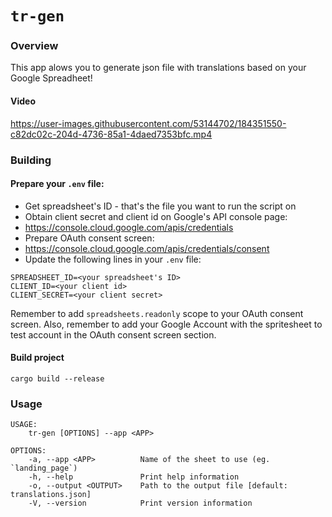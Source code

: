 # `tr-gen`

### Overview
This app alows you to generate json file with translations based on your Google Spreadheet!

#### Video

https://user-images.githubusercontent.com/53144702/184351550-c82dc02c-204d-4736-85a1-4daed7353bfc.mp4




### Building
#### Prepare your `.env` file:
- Get spreadsheet's ID - that's the file you want to run the script on
- Obtain client secret and client id on Google's API console page:
- https://console.cloud.google.com/apis/credentials
- Prepare OAuth consent screen:
- https://console.cloud.google.com/apis/credentials/consent
- Update the following lines in your `.env` file:
```
SPREADSHEET_ID=<your spreadsheet's ID>
CLIENT_ID=<your client id>
CLIENT_SECRET=<your client secret>
```
Remember to add `spreadsheets.readonly` scope to your OAuth consent screen.
Also, remember to add your Google Account with the spritesheet to test account in the OAuth consent screen section.

#### Build project
`cargo build --release`

### Usage
```shell
USAGE:
    tr-gen [OPTIONS] --app <APP>

OPTIONS:
    -a, --app <APP>          Name of the sheet to use (eg. `landing_page`)
    -h, --help               Print help information
    -o, --output <OUTPUT>    Path to the output file [default: translations.json]
    -V, --version            Print version information
```
